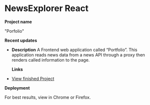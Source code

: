 # NewsExplorer React

**Project name**

"Porfolio"

**Recent updates**

- **Description**
  A Frontend web application called “Portfolio”. This application reads news data from a news API through a proxy then renders called information to the page.

  **Links**

- [View finished Project](https://DominickDJ.github.io/Portfolio)

**Deployment**

For best results, view in Chrome or Firefox.
